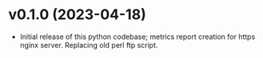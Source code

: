 # v0.1.0 (2023-04-18)

* Initial release of this python codebase; metrics report creation for https nginx server. Replacing old perl ftp script.
